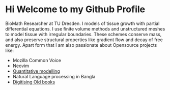 # Hi Welcome to my Github Profile
BioMath Researcher at TU Dresden. I models of tissue growth with partial differential equations. I use finite volume methods and unstructured meshes to model tissue with irregular boundaries. These schemes conserve mass, and also preserve structural properties like gradient flow and decay of free energy. Apart form that I am also passionate about Opensource projects like:

* Mozilla Common Voice
* Neovim
* [Quantitative modelling]()
* Natural Language processing in Bangla
* [Digitising Old books]()
